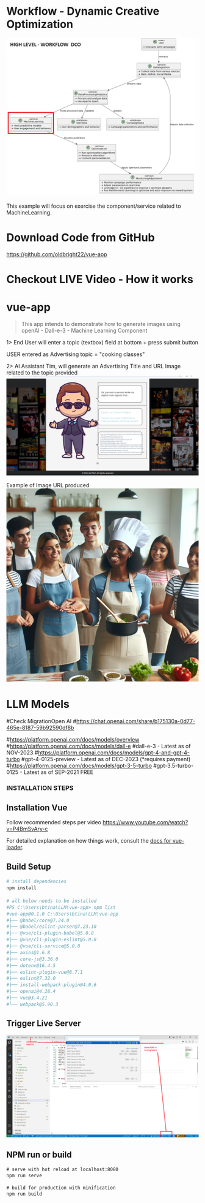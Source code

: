 # Workflow - Dynamic Creative Optimization
![img.png](img.png)

This example will focus on exercise the component/service related to MachineLearning.


# Download Code from GitHub
https://github.com/oldbright22/vue-app


# Checkout LIVE Video - How it works


# vue-app
> This app intends to demonstrate how to generate images using openAI - Dall-e-3 - Machine Learning Component
>
1> End User will enter a topic (textbox) field at bottom + press submit button

USER entered as Advertising topic = "cooking classes"

2> AI Assistant Tim, will generate an Advertising Title and URL Image related to the topic provided
![alt text](_CookingClasses_REQUEST.png)

Example of Image URL produced
![alt text](_CookingClasses_IMAGE_URL.png)



# LLM Models
#Check MigrationOpen AI
#https://chat.openai.com/share/b175130a-0d77-465e-8187-59b92590df8b

#https://platform.openai.com/docs/models/overview
#https://platform.openai.com/docs/models/dall-e
#dall-e-3             - Latest as of NOV-2023
#https://platform.openai.com/docs/models/gpt-4-and-gpt-4-turbo
#gpt-4-0125-preview   - Latest as of DEC-2023  (*requires payment) 
#https://platform.openai.com/docs/models/gpt-3-5-turbo
#gpt-3.5-turbo-0125   - Latest as of SEP-2021  FREE



### INSTALLATION STEPS


## Installation Vue
Follow recommended steps per video
https://www.youtube.com/watch?v=P4BmSvAry-c

For detailed explanation on how things work, consult the [docs for vue-loader](http://vuejs.github.io/vue-loader).


## Build Setup

``` bash
# install dependencies
npm install

# all below needs to be installed
#PS C:\Users\btina\LLM\vue-app> npm list
#vue-app@0.1.0 C:\Users\btina\LLM\vue-app
#├── @babel/core@7.24.0
#├── @babel/eslint-parser@7.23.10
#├── @vue/cli-plugin-babel@5.0.8
#├── @vue/cli-plugin-eslint@5.0.8
#├── @vue/cli-service@5.0.8
#├── axios@1.6.8
#├── core-js@3.36.0
#├── dotenv@16.4.5
#├── eslint-plugin-vue@8.7.1
#├── eslint@7.32.0
#├── install-webpack-plugin@4.0.6
#├── openai@4.28.4
#├── vue@3.4.21
#└── webpack@5.90.3

```

## Trigger Live Server
![alt text](_KickStart-LiveServer.png)


## NPM run or build
```
# serve with hot reload at localhost:8080
npm run serve

# build for production with minification
npm run build
```
